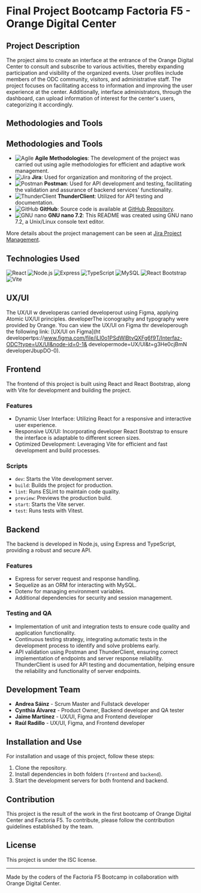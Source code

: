 # Final Project Bootcamp Factoria F5 - Orange Digital Center

## Project Description

The project aims to create an interface at the entrance of the Orange Digital Center to consult and subscribe to various activities, thereby expanding participation and visibility of the organized events. User profiles include members of the ODC community, visitors, and administrative staff. The project focuses on facilitating access to information and improving the user experience at the center. Additionally, interface administrators, through the dashboard, can upload information of interest for the center's users, categorizing it accordingly.

## Methodologies and Tools

## Methodologies and Tools

- ![Agile](https://img.shields.io/badge/-Agile-4A154B?style=flat-square&logo=agile&logoColor=white) **Agile Methodologies**: The development of the project was carried out using agile methodologies for efficient and adaptive work management.
- ![Jira](https://img.shields.io/badge/-Jira-0052CC?style=flat-square&logo=jira&logoColor=white) **Jira**: Used for organization and monitoring of the project.
- ![Postman](https://img.shields.io/badge/-Postman-FF6C37?style=flat-square&logo=postman&logoColor=white) **Postman**: Used for API development and testing, facilitating the validation and assurance of backend services' functionality.
- ![ThunderClient](https://img.shields.io/badge/-ThunderClient-FF6C37?style=flat-square&logo=thunderclient&logoColor=white) **ThunderClient**: Utilized for API testing and documentation.
- ![GitHub](https://img.shields.io/badge/-GitHub-181717?style=flat-square&logo=github&logoColor=white) **GitHub**: Source code is available at [GitHub Repository](<GitHub Link>).
- ![GNU nano](https://img.shields.io/badge/-GNU%20nano-4EAA25?style=flat-square&logo=gnu&logoColor=white) **GNU nano 7.2**: This README was created using GNU nano 7.2, a Unix/Linux console text editor.


More details about the project management can be seen at [Jira Project Management](https://raulradillo.atlassian.net/jira/software/projects/ODC/boards/3/timeline?shared=&atlOrigin=eyJpIjoiZjkzOGMxYWVlNWY3NDhhNGE2NzA5NWExZjM0N2NlMzIiLCJwIjoiaiJ9).

## Technologies Used

![React](https://img.shields.io/badge/-React-61DAFB?style=flat-square&logo=react&logoColor=white)
![Node.js](https://img.shields.io/badge/-Node.js-339933?style=flat-square&logo=Node.js&logoColor=white)
![Express](https://img.shields.io/badge/-Express-000000?style=flat-square&logo=express&logoColor=white)
![TypeScript](https://img.shields.io/badge/-TypeScript-3178C6?style=flat-square&logo=typescript&logoColor=white)
![MySQL](https://img.shields.io/badge/-MySQL-4479A1?style=flat-square&logo=mysql&logoColor=white)
![React Bootstrap](https://img.shields.io/badge/-React%20Bootstrap-7952B3?style=flat-square&logo=bootstrap&logoColor=white)
![Vite](https://img.shields.io/badge/-Vite-B73BFE?style=flat-square&logo=vite&logoColor=white)

## UX/UI

The UX/UI w developeras carried  developerout using Figma, applying Atomic UX/UI principles.  developerThe iconography and typography were provided by Orange. You can view the UX/UI on Figma thr developerough the following link: [UX/UI on Figma](ht developertps://www.figma.com/file/iLI0o1PSdWlBtvQXFg6f9T/Interfaz-ODC?type=UX/UI&node-id=0-1& developermode=UX/UI&t=g3He0cjBmN developerJbupDO-0).

## Frontend

The frontend of this project is built using React and React Bootstrap, along with Vite for development and building the project.

### Features

- Dynamic User Interface: Utilizing React for a responsive and interactive user experience.
- Responsive UX/UI: Incorporating developer React Bootstrap to ensure the interface is adaptable to different screen sizes.
- Optimized Development: Leveraging Vite for efficient and fast development and build processes.

### Scripts
- `dev`: Starts the Vite development server.
- `build`: Builds the project for production.
- `lint`: Runs ESLint to maintain code quality.
- `preview`: Previews the production build.
- `start`: Starts the Vite server.
- `test`: Runs tests with Vitest.

## Backend

The backend is developed in Node.js, using Express and TypeScript, providing a robust and secure API.

### Features

- Express for server request and response handling.
- Sequelize as an ORM for interacting with MySQL.
- Dotenv for managing environment variables.
- Additional dependencies for security and session management.

### Testing and QA

- Implementation of unit and integration tests to ensure code quality and application functionality.
- Continuous testing strategy, integrating automatic tests in the development process to identify and solve problems early.
- API validation using Postman and ThunderClient, ensuring correct implementation of endpoints and server response reliability. ThunderClient is used for API testing and documentation, helping ensure the reliability and functionality of server endpoints.

## Development Team

- **Andrea Sáinz** - Scrum Master and Fullstack developer
- **Cynthia Álvarez** - Product Owner, Backend developer and QA tester
- **Jaime Martínez** - UX/UI, Figma and Frontend developer
- **Raúl Radillo** - UX/UI, Figma, and Frontend developer

## Installation and Use

For installation and usage of this project, follow these steps:

1. Clone the repository.
2. Install dependencies in both folders (`frontend` and `backend`).
3. Start the development servers for both frontend and backend.

## Contribution

This project is the result of the work in the first bootcamp of Orange Digital Center and Factoria F5. To contribute, please follow the contribution guidelines established by the team.

## License

This project is under the ISC license.

---

Made  by the coders of the Factoria F5 Bootcamp in collaboration with Orange Digital Center.

